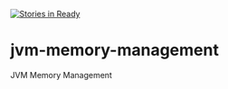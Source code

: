 [![Stories in Ready](https://badge.waffle.io/alexandregama/jvm-memory-management.png?label=ready&title=Ready)](https://waffle.io/alexandregama/jvm-memory-management)
# jvm-memory-management
JVM Memory Management
